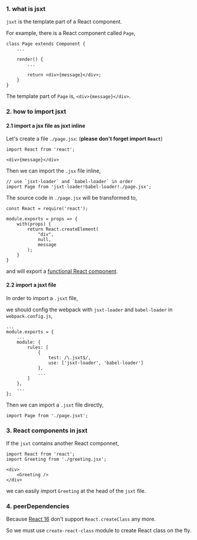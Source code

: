 ### 1. what is jsxt

`jsxt` is the template part of a React component.

For example, there is a React component called `Page`,

```
class Page extends Component {
    ...

    render() {
        ...

        return <div>{message}</div>;
    }
}
```

The template part of `Page` is, `<div>{message}</div>`.

### 2. how to import jsxt

#### 2.1 import a jsx file as jsxt inline

Let's create a file `./page.jsx`: (**please don't forget import `React`**)

```
import React from 'react';

<div>{message}</div>
```

Then we can import the `.jsx` file inline,

```
// use `jsxt-loader` and `babel-loader` in order
import Page from 'jsxt-loader!babel-loader!./page.jsx';
```

The source code in `./page.jsx` will be transformed to, 

```
const React = require('react');

module.exports = props => {
    with(props) {
        return React.createElement(
            "div",
            null,
            message
        );
    }
}
```

and will export a [functional React component](https://reactjs.org/docs/components-and-props.html#functional-and-class-components).

#### 2.2 import a jsxt file

In order to import a `.jsxt` file, 

we should config the webpack with `jsxt-loader` and `babel-loader` in `webpack.config.js`,

```
...
module.exports = {
    ...
    module: {
        rules: [
            {
                test: /\.jsxt$/,
                use: ['jsxt-loader', 'babel-loader']
            },
            ...
        ]
    },
    ...
};
```

Then we can import a `.jsxt` file directly,

```
import Page from './page.jsxt';
```

### 3. React components in jsxt

If the `jsxt` contains another React componnet,

```
import React from 'react';
import Greeting from './greeting.jsx';

<div>
    <Greeting />
</div>
```

we can easily import `Greeting` at the head of the `jsxt` file.

### 4. peerDependencies

Because [React 16](https://reactjs.org/docs/react-without-es6.html) don't support `React.createClass` any more.

So we must use `create-react-class` module to create React class on the fly.